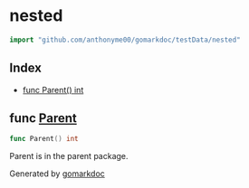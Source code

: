 <!-- Code generated by gomarkdoc. DO NOT EDIT -->

# nested

```go
import "github.com/anthonyme00/gomarkdoc/testData/nested"
```

## Index

- [func Parent\(\) int](<#Parent>)


<a name="Parent"></a>
## func [Parent](<https://github.com/princjef/gomarkdoc?path=testData%2Fnested%2Fparent.go&version=GBmaster&lineStyle=plain&line=4&lineEnd=4&lineStartColumn=1&lineEndColumn=18>)

```go
func Parent() int
```

Parent is in the parent package.

Generated by [gomarkdoc](<https://github.com/princjef/gomarkdoc>)
